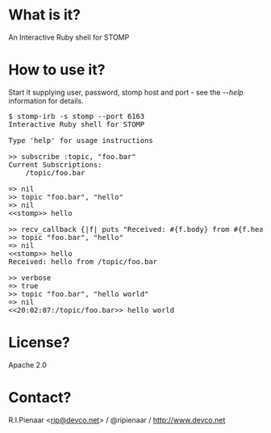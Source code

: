 What is it?
===========

An Interactive Ruby shell for STOMP

How to use it?
==============

Start it supplying user, password, stomp host and port - see the <em>--help</em> information for details.

<pre>
$ stomp-irb -s stomp --port 6163
Interactive Ruby shell for STOMP

Type 'help' for usage instructions

>> subscribe :topic, "foo.bar"
Current Subscriptions:
    /topic/foo.bar

=> nil
>> topic "foo.bar", "hello"
=> nil
&lt;&lt;stomp&gt;&gt; hello

>> recv_callback {|f| puts "Received: #{f.body} from #{f.headers["destination"]}"}
>> topic "foo.bar", "hello"
=> nil
&lt;&lt;stomp&gt;&gt; hello
Received: hello from /topic/foo.bar

>> verbose
=> true
>> topic "foo.bar", "hello world"
=> nil
&lt;&lt;20:02:07:/topic/foo.bar&gt;&gt; hello world
</pre>

License?
========

Apache 2.0

Contact?
========

R.I.Pienaar &lt;rip@devco.net&gt; / @ripienaar / http://www.devco.net
